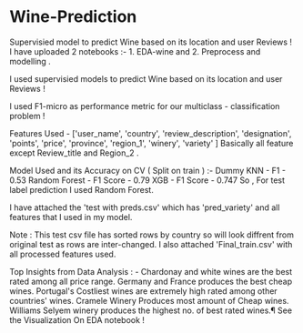 # Wine-Prediction
Supervisied model to predict Wine based on its location and user Reviews !
I have uploaded 2 notebooks :- 1. EDA-wine and 2. Preprocess and modelling .

I used supervisied models to predict Wine based on its location and user Reviews !

I used F1-micro as performance metric for our multiclass - classification problem !

Features Used - ['user_name', 'country', 'review_description', 'designation', 'points', 'price', 'province', 'region_1', 'winery', 'variety' ] Basically all feature except Review_title and Region_2 .

Model Used and its Accuracy on CV ( Split on train ) :-
Dummy KNN - F1 - 0.53
Random Forest - F1 Score - 0.79
XGB - F1 Score - 0.747
So , For test label prediction I used Random Forest.

I have attached the 'test with preds.csv' which has 'pred_variety' and all features that I used in my model.

Note : This test csv file has sorted rows by country so will look diffrent from original test as rows are inter-changed.
I also attached 'Final_train.csv' with all processed features used.

Top Insights from Data Analysis : -
Chardonay and white wines are the best rated among all price range.
Germany and France produces the best cheap wines.
Portugal's Costliest wines are extremely high rated among other countries' wines.
Cramele Winery Produces most amount of Cheap wines.
Williams Selyem winery produces the highest no. of best rated wines.¶
See the Visualization On EDA notebook !
